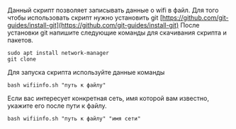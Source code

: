 Данный скрипт позволяет записывать данные о wifi в файл.
Для того чтобы использовать скрипт нужно установить git [https://github.com/git-guides/install-git](https://github.com/git-guides/install-git)
После установки git напишите следующие команды для скачивания скрипта и пакетов.
```
sudo apt install network-manager
git clone
```

Для запуска скрипта используйте данные команды
```
bash wifiinfo.sh "путь к файлу"
```
Если вас интересует конкретная сеть, имя которой вам известно, укажите его после пути к файлу.
```
bash wifiinfo.sh "путь к файлу" "имя сети"
```